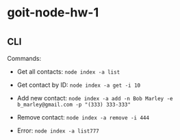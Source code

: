 # goit-node-hw-1

#

## CLI

Commands:

- Get all contacts: `node index -a list`

- Get contact by ID: `node index -a get -i 10`

- Add new contact:
  `node index -a add -n Bob Marley -e b_marley@gmail.com -p "(333) 333-333"`

- Remove contact: `node index -a remove -i 444`

- Error: `node index -a list777`

